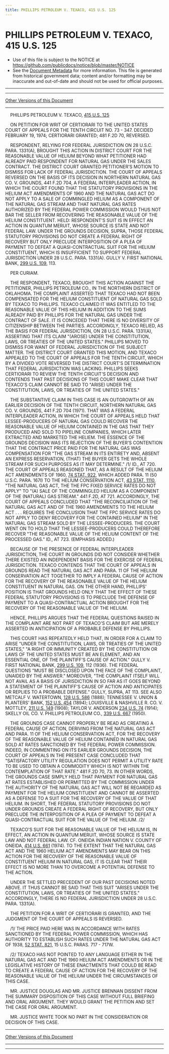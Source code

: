 ```yaml
---
title: PHILLIPS PETROLEUM V. TEXACO, 415 U.S. 125
---
```


# PHILLIPS PETROLEUM V. TEXACO, 415 U.S. 125

* Use of this file is subject to the NOTICE at https://github.com/publicdocs/notice/blob/master/NOTICE
* See the [Document Metadata](../../../index.md) for more information.
  This file is generated from historical government data; content and/or formatting may be inaccurate and out-of-date and should not be used for official purposes.

----------
----------

[Other Versions of this Document](https://publicdocs.github.io/go/links?ns=uslm-x&ref=%2Fus%2Fcourts%2Fscotus%2FusReporter%2F415%2F125)

----------

    PHILLIPS PETROLEUM V. TEXACO, [415 U.S. 125][/us/courts/scotus/usReporter/415/125]

    ON PETITION FOR WRIT OF CERTIORARI TO THE UNITED STATES COURT OF APPEALS FOR THE TENTH CIRCUIT NO. 73 - 347.  DECIDED FEBRUARY 19, 1974; CERTIORARI GRANTED; 481 F.2D 70, REVERSED.

    RESPONDENT, RELYING FOR FEDERAL JURISDICTION ON 28 U.S.C. PARA. 1331(A), BROUGHT THIS ACTION IN DISTRICT COURT FOR THE REASONABLE VALUE OF HELIUM BEYOND WHAT PETITIONER HAD ALREADY PAID RESPONDENT FOR NATURAL GAS UNDER THE SALES CONTRACT.  THE DISTRICT COURT GRANTED PETITIONER'S MOTION TO DISMISS FOR LACK OF FEDERAL JURISDICTION.  THE COURT OF APPEALS REVERSED ON THE BASIS OF ITS DECISION IN NORTHERN NATURAL GAS CO. V. GROUNDS, 441 F.2D 704, A FEDERAL INTERPLEADER ACTION, IN WHICH THE COURT FOUND THAT THE STATUTORY PROVISIONS IN THE HELIUM ACT AMENDMENTS OF 1960 AND THE NATURAL GAS ACT DO NOT APPLY TO A SALE OF COMMINGLED HELIUM AS A COMPONENT OF THE NATURAL GAS STREAM AND THAT NATURAL GAS RATES AUTHORIZED BY THE FEDERAL POWER COMMISSION WOULD THUS NOT BAR THE SELLER FROM RECOVERING THE REASONABLE VALUE OF THE HELIUM CONSTITUENT.  HELD:  RESPONDENT'S SUIT IS IN EFFECT AN ACTION IN QUANTUM MERUIT, WHOSE SOURCE IS STATE AND NOT FEDERAL LAW.  UNDER THE GROUNDS DECISION, SUPRA, THOSE FEDERAL STATUTORY PROVISIONS DO NOT CREATE A FEDERAL RIGHT OF RECOVERY BUT ONLY PRECLUDE INTERPOSITION OF A PLEA OF PAYMENT TO DEFEAT A QUASI-CONTRACTUAL SUIT FOR THE HELIUM CONSTITUENT, WHICH IS INSUFFICIENT TO SUPPORT FEDERAL JURISDICTION UNDER 28 U.S.C. PARA. 1331(A).  GULLY V. FIRST NATIONAL BANK, [299 U.S. 109][/us/courts/scotus/usReporter/299/109], 113.

    PER CURIAM.

    THE RESPONDENT, TEXACO, BROUGHT THIS ACTION AGAINST THE PETITIONER, PHILLIPS PETROLEUM CO., IN THE NORTHERN DISTRICT OF OKLAHOMA.  THE COMPLAINT ASSERTED THAT TEXACO HAD NOT BEEN COMPENSATED FOR THE HELIUM CONSTITUENT OF NATURAL GAS SOLD BY TEXACO TO PHILLIPS.  TEXACO CLAIMED IT WAS ENTITLED TO THE REASONABLE VALUE OF THIS HELIUM IN ADDITION TO THE SUMS ALREADY PAID BY PHILLIPS FOR THE NATURAL GAS UNDER THE CONTRACT OF SALE.  IT IS CONCEDED THAT THERE IS NO DIVERSITY OF CITIZENSHIP BETWEEN THE PARTIES.  ACCORDINGLY, TEXACO RELIED, AS THE BASIS FOR FEDERAL JURISDICTION, ON 28 U.S.C. PARA. 1331(A), ASSERTING THAT ITS CLAIM "(AROSE) UNDER THE CONSTITUTION, LAWS, OR TREATIES OF THE UNITED STATES."  PHILLIPS MOVED TO DISMISS FOR WANT OF FEDERAL JURISDICTION OF THE SUBJECT MATTER.  THE DISTRICT COURT GRANTED THIS MOTION, AND TEXACO APPEALED TO THE COURT OF APPEALS FOR THE TENTH CIRCUIT, WHICH BY A DIVIDED VOTE REVERSED THE DISTRICT COURT'S DETERMINATION THAT FEDERAL JURISDICTION WAS LACKING.  PHILLIPS SEEKS CERTIORARI TO REVIEW THE TENTH CIRCUIT'S DECISION AND CONTENDS THAT PAST DECISIONS OF THIS COURT MAKE CLEAR THAT TEXACO'S CLAIM CANNOT BE SAID TO "ARISE) UNDER THE CONSTITUTION, LAWS, OR TREATIES OF THE UNITED STATES."

    THE SUBSTANTIVE CLAIM IN THIS CASE IS AN OUTGROWTH OF AN EARLIER DECISION OF THE TENTH CIRCUIT, NORTHERN NATURAL GAS CO. V. GROUNDS, 441 F.2D 704 (1971).  THAT WAS A FEDERAL INTERPLEADER ACTION, IN WHICH THE COURT OF APPEALS HELD THAT LESSEE-PRODUCERS OF NATURAL GAS COULD RECOVER THE REASONABLE VALUE OF HELIUM CONTAINED IN THE GAS THAT THEY PRODUCED AND SOLD TO PIPELINE COMPANIES, WHICH LATER EXTRACTED AND MARKETED THE HELIEM.  THE ESSENCE OF THE GROUNDS DECISION WAS ITS REJECTION OF THE BUYER'S CONTENTION THAT THE CONTRACT PRICE PAID FOR THE NATURAL GAS WAS COMPENSATION FOR "THE GAS STREAM IN ITS ENTIRETY AND, ABSENT AN EXPRESS RESERVATION, (THAT) THE BUYER GETS THE WHOLE STREAM FOR SUCH PURPOSES AS IT MAY DETERMINE."  /1/  ID., AT 720.  THE COURT OF APPEALS REASONED THAT, AS A RESULT OF THE HELIUM ACT AMENDMENTS OF 1960, [74 STAT. 922][/us/stat/74/922], WHICH ADDED PARA. 11 (50 U.S.C. PARA. 167I) TO THE HELIUM CONSERVATION ACT, [43 STAT. 1110][/us/stat/43/1110], "THE NATURAL GAS ACT, THE THE FPC FIXED SERVICE RATES DO NOT APPLY" TO "(A) SALE OF THE COMMINGLED HELIUM AS A COMPONENT OF THE (NATURAL) GAS STREAM."  441 F.2D, AT 721.  ACCORDINGLY, THE COURT OF APPEALS CONCLUDED THAT "THE RECONCILIATION OF THE NATURAL GAS ACT AND OF THE 1960 AMENDMENTS TO THE HELIUM ACT . . . REQUIRES THE CONCLUSION THAT THE FPC SERVICE RATES DO NOT APPLY TO DENY RECOVERY FOR THE CONTAINED HELIUM" IN THE NATURAL GAS STREAM SOLD BY THE LESSEE-PRODUCERS.  THE COURT WENT ON TO HOLD THAT THE LESSEE-PRODUCERS COULD THEREFORE RECOVER "THE REASONABLE VALUE OF THE HELIUM CONTENT OF THE PROCESSED GAS."  ID., AT 723.  (EMPHASIS ADDED.)

    BECAUSE OF THE PRESENCE OF FEDERAL INTERPLEADER JURISDICTION, THE COURT IN GROUNDS DID NOT CONSIDER WHETHER THERE EXISTED AN INDEPENDENT BASIS FOR THE EXERCISE OF FEDERAL JURISDICTION.  TEXACO CONTENDS THAT THE COURT OF APPEALS IN GROUNDS READ THE NATURAL GAS ACT AND PARA. 11 OF THE HELIUM CONSERVATION ACT TOGETHER TO IMPLY A FEDERAL CAUSE OF ACTION FOR THE RECOVERY OF THE REASONABLE VALUE OF THE HELIUM CONSTITUENT IN NATURAL GAS.  ON THE OTHER HAND, PHILLIPS' POSITION IS THAT GROUNDS HELD ONLY THAT THE EFFECT OF THESE FEDERAL STATUTORY PROVISIONS IS TO PRECLUDE THE DEFENSE OF PAYMENT TO A QUASI-CONTRACTUAL ACTION BROUGHT FOR THE RECOVERY OF THE REASONABLE VALUE OF THE HELIUM.

    HENCE, PHILLIPS ARGUES THAT THE FEDERAL QUESTIONS RAISED IN THE COMPLAINT ARE NOT PART OF TEXACO'S CLAIM BUT ARE MERELY ASSERTED IN ANTICIPATION OF A PROBABLE DEFENSE BY PHILLIPS.

    THIS COURT HAS REPEATEDLY HELD THAT, IN ORDER FOR A CLAIM TO ARISE "UNDER THE CONSTITUTION, LAWS, OR TREATIES OF THE UNITED STATES," "A RIGHT OR IMMUNITY CREATED BY THE CONSTITUTION OR LAWS OF THE UNITED STATES MUST BE AN ELEMENT, AND AN ESSENTIAL ONE, OF THE PLAINTIFF'S CAUSE OF ACTION."  GULLY V. FIRST NATIONAL BANK, [299 U.S. 109][/us/courts/scotus/usReporter/299/109], 112 (1936).  THE FEDERAL QUESTIONS "MUST BE DISCLOSED UPON THE FACE OF THE COMPLAINT, UNAIDED BY THE ANSWER."  MOREOVER, "THE COMPLAINT ITSELF WILL NOT AVAIL AS A BASIS OF JURISDICTION IN SO FAR AS IT GOES BEYOND A STATEMENT OF THE PLAINTIFF'S CAUSE OF ACTION AND ANTICIPATES OR REPLIES TO A PROBABLE DEFENSE."  GULLY, SUPRA, AT 113.  SEE ALSO METCALF V. WATERTOWN, [128 U.S. 586][/us/courts/scotus/usReporter/128/586] (1888); TENNESSEE V. UNION & PLANTERS' BANK, [152 U.S. 454][/us/courts/scotus/usReporter/152/454] (1894); LOUISVILLE & NASHVILLE R. CO. V. MOTTLEY, [211 U.S. 149][/us/courts/scotus/usReporter/211/149] (1908); TAYLOR V. ANDERSON [234 U.S. 74][/us/courts/scotus/usReporter/234/74] (1914); SKELLY OIL CO. V. PHILLIPS PETROLEUM CO., [339 U.S. 667][/us/courts/scotus/usReporter/339/667] (1950).

    THE GROUNDS CASE CANNOT PROPERLY BE READ AS CREATING A FEDERAL CAUSE OF ACTION, DERIVING FROM THE NATURAL GAS ACT AND PARA. 11 OF THE HELIUM CONSERVATION ACT, FOR THE RECOVERY OF THE REASONABLE VALUE OF HELIUM CONTAINED IN NATURAL GAS SOLD AT RATES SANCTIONED BY THE FEDERAL POWER COMMISSION.  INDEED, IN COMMENTING ON ITS EARLIER GROUNDS DECISION, THE COURT OF APPEALS IN THE PRESENT CASE CONCLUDED THAT "SATISFACTORY UTILITY REGULATION DOES NOT PERMIT A UTILITY RATE TO BE USED TO OBTAIN A COMMODITY WHICH IS NOT WITHIN THE CONTEMPLATION OF THAT RATE."  481 F.2D 70, 73.  IN OTHER WORDS, THE GROUNDS CASE SIMPLY HELD THAT PAYMENT FOR NATURAL GAS AT RATES ESTABLISHED OR PERMITTED BY THE COMMISSION UNDER THE AUTHORITY OF THE NATURAL GAS ACT WILL NOT BE REGARDED AS PAYMENT FOR THE HELIUM CONSTITUENT AND CANNOT BE ASSERTED AS A DEFENSE TO A SUIT FOR THE RECOVERY OF THE VALUE OF THAT HELIUM.  IN SHORT, THE FEDERAL STATUTORY PROVISIONS DO NOT UNDER GROUNDS CREATE A FEDERAL RIGHT OF RECOVERY, BUT ONLY PRECLUDE THE INTERPOSITION OF A PLEA OF PAYMENT TO DEFEAT A QUASI-CONTRACTUAL SUIT FOR THE VALUE OF THE HELIUM.  /2/

    TEXACO'S SUIT FOR THE REASONABLE VALUE OF THE HELIUM IS, IN EFFECT, AN ACTION IN QUANTUM MERUIT, WHOSE SOURCE IS STATE LAW AND NOT FEDERAL LAW.  CF. ONEIDA INDIAN NATION V. COUNTY OF ONEIDA, [414 U.S. 661][/us/courts/scotus/usReporter/414/661] (1974).  TO THE EXTENT THAT THE NATURAL GAS ACT AND THE 1960 HELIUM ACT AMENDMENTS MAY BEAR ON THIS ACTION FOR THE RECOVERY OF THE REASONABLE VALUE OF CONSTITUENT HELIUM IN NATURAL GAS, IT IS CLEAR THAT THEIR EFFECT IS NO MORE THAN TO OVERCOME A POTENTIAL DEFENSE TO THE ACTION.

    UNDER THE SETTLED PRECEDENT OF OUR PAST DECISIONS NOTED ABOVE.  IT THUS CANNOT BE SAID THAT THIS SUIT "ARISES UNDER THE CONSTITUTION, LAWS, OR TREATIES OF THE UNITED STATES."  ACCORDINGLY, THERE IS NO FEDERAL JURISDICTION UNDER 28 U.S.C. PARA. 1331(A).

    THE PETITION FOR A WRIT OF CERTIORARI IS GRANTED, AND THE JUDGMENT OF THE COURT OF APPEALS IS REVERSED.

    /1/  THE PRICE PAID HERE WAS IN ACCORDANCE WITH RATES SANCTIONED BY THE FEDERAL POWER COMMISSION, WHICH HAS AUTHORITY TO ESTABLISH SUCH RATES UNDER THE NATURAL GAS ACT OF 1938, [52 STAT. 821][/us/stat/52/821], 15 U.S.C. PARAS. 717 - 717W.

    /2/  TEXACO HAS NOT POINTED TO ANY LANGUAGE EITHER IN THE NATURAL GAS ACT AND THE 1960 HELIUM ACT AMENDMENTS OR IN THE LEGISLATIVE HISTORY OF THESE ENACTMENTS THAT COULD BE READ TO CREATE A FEDERAL CAUSE OF ACTION FOR THE RECOVERY OF THE REASONABLE VALUE OF THE HELIUM UNDER THE CIRCUMSTANCES OF THIS CASE.

    MR. JUSTICE DOUGLAS AND MR. JUSTICE BRENNAN DISSENT FROM THE SUMMARY DISPOSITION OF THIS CASE WITHOUT FULL BRIEFING AND ORAL ARGUMENT.  THEY WOULD GRANT THE PETITION AND SET THE CASE FOR ORAL ARGUMENT.

    MR. JUSTICE WHITE TOOK NO PART IN THE CONSIDERATION OR DECISION OF THIS CASE.

----------

[Other Versions of this Document](https://publicdocs.github.io/go/links?ns=uslm-x&ref=%2Fus%2Fcourts%2Fscotus%2FusReporter%2F415%2F125)

----------
----------

[/us/courts/scotus/usReporter/415/125]: https://publicdocs.github.io/go/links?ns=uslm-x&ref=%2Fus%2Fcourts%2Fscotus%2FusReporter%2F415%2F125
[/us/courts/scotus/usReporter/299/109]: https://publicdocs.github.io/go/links?ns=uslm-x&ref=%2Fus%2Fcourts%2Fscotus%2FusReporter%2F299%2F109
[/us/stat/74/922]: https://publicdocs.github.io/go/links?ns=uslm&ref=%2Fus%2Fstat%2F74%2F922
[/us/stat/43/1110]: https://publicdocs.github.io/go/links?ns=uslm&ref=%2Fus%2Fstat%2F43%2F1110
[/us/courts/scotus/usReporter/299/109]: https://publicdocs.github.io/go/links?ns=uslm-x&ref=%2Fus%2Fcourts%2Fscotus%2FusReporter%2F299%2F109
[/us/courts/scotus/usReporter/128/586]: https://publicdocs.github.io/go/links?ns=uslm-x&ref=%2Fus%2Fcourts%2Fscotus%2FusReporter%2F128%2F586
[/us/courts/scotus/usReporter/152/454]: https://publicdocs.github.io/go/links?ns=uslm-x&ref=%2Fus%2Fcourts%2Fscotus%2FusReporter%2F152%2F454
[/us/courts/scotus/usReporter/211/149]: https://publicdocs.github.io/go/links?ns=uslm-x&ref=%2Fus%2Fcourts%2Fscotus%2FusReporter%2F211%2F149
[/us/courts/scotus/usReporter/234/74]: https://publicdocs.github.io/go/links?ns=uslm-x&ref=%2Fus%2Fcourts%2Fscotus%2FusReporter%2F234%2F74
[/us/courts/scotus/usReporter/339/667]: https://publicdocs.github.io/go/links?ns=uslm-x&ref=%2Fus%2Fcourts%2Fscotus%2FusReporter%2F339%2F667
[/us/courts/scotus/usReporter/414/661]: https://publicdocs.github.io/go/links?ns=uslm-x&ref=%2Fus%2Fcourts%2Fscotus%2FusReporter%2F414%2F661
[/us/stat/52/821]: https://publicdocs.github.io/go/links?ns=uslm&ref=%2Fus%2Fstat%2F52%2F821


